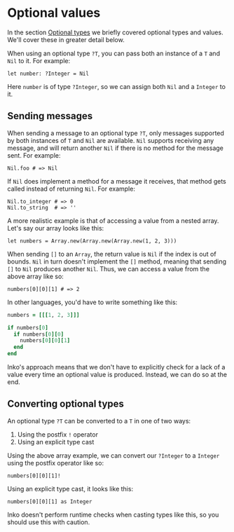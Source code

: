 # Optional values

In the section [Optional types](basic-types.md#optional-types) we briefly
covered optional types and values. We'll cover these in greater detail below.

When using an optional type `?T`, you can pass both an instance of a `T` and
`Nil` to it. For example:

```inko
let number: ?Integer = Nil
```

Here `number` is of type `?Integer`, so we can assign both `Nil` and a `Integer`
to it.

## Sending messages

When sending a message to an optional type `?T`, only messages supported by both
instances of `T` and `Nil` are available. `Nil` supports receiving any message,
and will return another `Nil` if there is no method for the message sent. For
example:

```inko
Nil.foo # => Nil
```

If `Nil` does implement a method for a message it receives, that method gets
called instead of returning `Nil`. For example:

```inko
Nil.to_integer # => 0
Nil.to_string  # => ''
```

A more realistic example is that of accessing a value from a nested array. Let's
say our array looks like this:

```inko
let numbers = Array.new(Array.new(Array.new(1, 2, 3)))
```

When sending `[]` to an `Array`, the return value is `Nil` if the index is out
of bounds. `Nil` in turn doesn't implement the `[]` method, meaning that sending
`[]` to `Nil` produces another `Nil`. Thus, we can access a value from the above
array like so:

```inko
numbers[0][0][1] # => 2
```

In other languages, you'd have to write something like this:

```ruby
numbers = [[[1, 2, 3]]]

if numbers[0]
  if numbers[0][0]
    numbers[0][0][1]
  end
end
```

Inko's approach means that we don't have to explicitly check for a lack of a
value every time an optional value is produced. Instead, we can do so at the
end.

## Converting optional types

An optional type `?T` can be converted to a `T` in one of two ways:

1. Using the postfix `!` operator
1. Using an explicit type cast

Using the above array example, we can convert our `?Integer` to a `Integer`
using the postfix operator like so:

```inko
numbers[0][0][1]!
```

Using an explicit type cast, it looks like this:

```inko
numbers[0][0][1] as Integer
```

Inko doesn't perform runtime checks when casting types like this, so you should
use this with caution.
